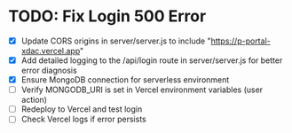 # TODO: Fix Login 500 Error

- [x] Update CORS origins in server/server.js to include "https://p-portal-xdac.vercel.app"
- [x] Add detailed logging to the /api/login route in server/server.js for better error diagnosis
- [x] Ensure MongoDB connection for serverless environment
- [ ] Verify MONGODB_URI is set in Vercel environment variables (user action)
- [ ] Redeploy to Vercel and test login
- [ ] Check Vercel logs if error persists
